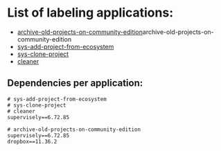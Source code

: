 # List of labeling applications:

- [archive-old-projects-on-community-edition](https://github.com/supervisely-ecosystem/)archive-old-projects-on-community-edition
- [sys-add-project-from-ecosystem](https://github.com/supervisely-ecosystem/sys-add-project-from-ecosystem)
- [sys-clone-project](https://github.com/supervisely-ecosystem/sys-clone-project)
- [cleaner](https://github.com/supervisely-ecosystem/cleaner)

## Dependencies per application:

```text
# sys-add-project-from-ecosystem
# sys-clone-project
# cleaner
supervisely==6.72.85

# archive-old-projects-on-community-edition
supervisely==6.72.85
dropbox==11.36.2
```